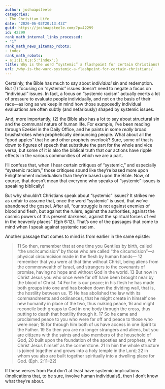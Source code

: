 ```yaml
---
author: joshuapsteele
categories:
- The Christian Life
date: "2020-06-03T20:13:43Z"
guid: https://joshuapsteele.com/?p=42299
id: 42299
rank_math_internal_links_processed:
- "1"
rank_math_news_sitemap_robots:
- index
rank_math_robots:
- a:1:{i:0;s:5:"index";}
title: Why is the word “systemic” a flashpoint for certain Christians?
url: /why-is-the-word-systemic-a-flashpoint-for-certain-christians/
---
```


Certainly, the Bible has much to say about *individual* sin and redemption. But (1) focusing on “systemic” issues doesn’t need to negate a focus on “individual” issues. In fact, a focus on “systemic racism” actually exerts a lot of pressure to evaluate people individually, and not on the basis of their race—as long as we keep in mind how those supposedly individual evaluations are often subtly (and nefariously) shaped by systemic issues.

And, more importantly, (2) the Bible also has a lot to say about structural sin and the communal nature of human life. For example, I’ve been reading through Ezekiel in the Daily Office, and he paints in some *really* broad brushstrokes when prophetically denouncing people. What about all the “good apples” that he and other prophets overlook? Sure, some of that is down to figures of speech that substitute the part for the whole and vice versa, but some of it is also the biblical truth that our actions have ripple effects in the various communities of which we are a part.

I’ll confess that, when I hear certain critiques of “systemic,” and especially “systemic racism,” those critiques sound like they’re based more upon Enlightenment individualism than they’re based upon the Bible. Now, of course, that doesn’t mean that everyone who speaks of “systemic” issues is speaking biblically!

But why shouldn’t Christians speak about “systemic” issues? It strikes me as unfair to assume that, once the word “systemic” is used, that we’ve abandoned the gospel. After all, “our struggle is not against enemies of blood and flesh, but against the rulers, against the authorities, against the cosmic powers of this present darkness, against the spiritual forces of evil in the heavenly places” (Eph 6:12). That’s one of the passages that come to mind when I speak against systemic racism.

Another passage that comes to mind is from earlier in the same epistle:

> 11 So then, remember that at one time you Gentiles by birth, called “the uncircumcision” by those who are called “the circumcision”—a physical circumcision made in the flesh by human hands— 12 remember that you were at that time without Christ, being aliens from the commonwealth of Israel, and strangers to the covenants of promise, having no hope and without God in the world. 13 But now in Christ Jesus you who once were far off have been brought near by the blood of Christ. 14 For he is our peace; in his flesh he has made both groups into one and has broken down the dividing wall, that is, the hostility between us. 15 He has abolished the law with its commandments and ordinances, that he might create in himself one new humanity in place of the two, thus making peace, 16 and might reconcile both groups to God in one body through the cross, thus putting to death that hostility through it. 17 So he came and proclaimed peace to you who were far off and peace to those who were near; 18 for through him both of us have access in one Spirit to the Father. 19 So then you are no longer strangers and aliens, but you are citizens with the saints and also members of the household of God, 20 built upon the foundation of the apostles and prophets, with Christ Jesus himself as the cornerstone. 21 In him the whole structure is joined together and grows into a holy temple in the Lord; 22 in whom you also are built together spiritually into a dwelling place for God. (Eph. 2:11–22)

If these verses from Paul don’t at least have systemic implications (implications that, to be sure, involve human individuals!), then I don’t know what they’re about.